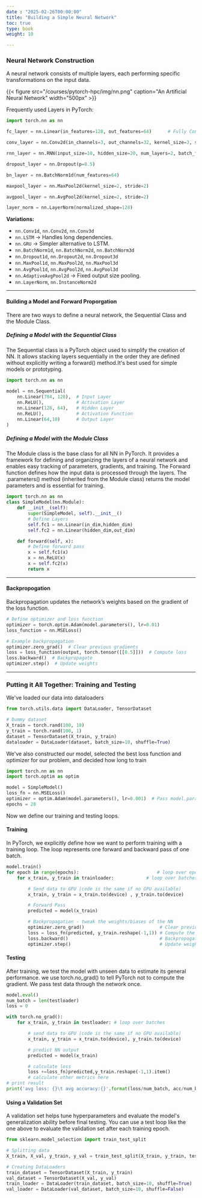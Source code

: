 ```yaml
---
date : "2025-02-26T00:00:00"
title: "Building a Simple Neural Network"
toc: true
type: book
weight: 10

---
```


### **Neural Network Construction**
A neural network consists of multiple layers, each performing specific transformations on the input data.

{{< figure src="/courses/pytorch-hpc/img/nn.png" caption="An Artificial Neural Network" width="500px" >}}

Frequently used Layers in PyTorch:
```python
import torch.nn as nn

fc_layer = nn.Linear(in_features=128, out_features=64)      # Fully Connected Layers

conv_layer = nn.Conv2d(in_channels=3, out_channels=32, kernel_size=3, stride=1, padding=1)  # Convolutional Layers

rnn_layer = nn.RNN(input_size=10, hidden_size=20, num_layers=2, batch_first=True) # Recurrent Layer

dropout_layer = nn.Dropout(p=0.5)

bn_layer = nn.BatchNorm1d(num_features=64)

maxpool_layer = nn.MaxPool2d(kernel_size=2, stride=2)

avgpool_layer = nn.AvgPool2d(kernel_size=2, stride=2)

layer_norm = nn.LayerNorm(normalized_shape=128)

```

**Variations:**
- `nn.Conv1d`, `nn.Conv2d`, `nn.Conv3d` 
- `nn.LSTM` → Handles long dependencies.
- `nn.GRU` → Simpler alternative to LSTM.
- `nn.BatchNorm1d`, `nn.BatchNorm2d`, `nn.BatchNorm3d`
- `nn.Dropout1d`, `nn.Dropout2d`, `nn.Dropout3d`
- `nn.MaxPool1d`, `nn.MaxPool2d`, `nn.MaxPool3d`
- `nn.AvgPool1d`, `nn.AvgPool2d`, `nn.AvgPool3d`
- `nn.AdaptiveAvgPool2d` → Fixed output size pooling.
- `nn.LayerNorm`, `nn.InstanceNorm2d`

---

#### Building a Model and Forward Proporgation
There are two ways to define a neural network, the Sequential Class and the Module Class. 

##### Defining a Model with the Sequential Class
The Sequential class is a PyTorch object used to simplify the creation of NN. It allows stacking layers sequentially in the order they are defined without explicitly writing a forward() method.It's best used for simple models or prototyping.
```python
import torch.nn as nn

model = nn.Sequential(
    nn.Linear(784, 128),  # Input Layer
    nn.ReLU(),            # Activation Layer
    nn.Linear(128, 64),   # Hidden Layer
    nn.ReLU(),            # Activation Function
    nn.Linear(64,10)      # Output Layer
)
```
##### Defining a Model with the Module Class
The Module class is the base class for all NN in PyTorch. It provides a framework for defining and organizing the layers of a neural network and enables easy tracking of parameters, gradients, and training. The Forward function defines how the input data is processed through the layers. The .parameters() method (inherited from the Module class) returns the model parameters and is essential for training.
```python
import torch.nn as nn
class SimpleModel(nn.Module):
    def __init__(self):
        super(SimpleModel, self).__init__()
        # Define Layers
        self.fc1 = nn.Linear(in_dim,hidden_dim)
        self.fc2 = nn.Linear(hidden_dim,out_dim)

    def forward(self, x):
        # Define forward pass
        x = self.fc1(x)
        x = nn.ReLU(x)
        x = self.fc2(x)
        return x


```      
---
#### Backpropogation
Backpropagation updates the network’s weights based on the gradient of the loss function.

```python
# Define optimizer and loss function
optimizer = torch.optim.Adam(model.parameters(), lr=0.01)
loss_function = nn.MSELoss()

# Example backpropagation
optimizer.zero_grad()  # Clear previous gradients
loss = loss_function(output, torch.tensor([[0.5]]))  # Compute loss
loss.backward()  # Backpropagate
optimizer.step()  # Update weights
```
---

### **Putting it All Together: Training and Testing**
We've loaded our data into dataloaders
```python
from torch.utils.data import DataLoader, TensorDataset

# Dummy dataset
X_train = torch.rand(100, 10)
y_train = torch.rand(100, 1)
dataset = TensorDataset(X_train, y_train)
dataloader = DataLoader(dataset, batch_size=10, shuffle=True)
```
We've also constructed our model, selected the best loss function and optimizer for our problem, and decided how long to train
```python
import torch.nn as nn
import torch.optim as optim

model = SimpleModel()
loss_fn = nn.MSELoss()
optimizer = optim.Adam(model.parameters(), lr=0.001)  # Pass model.paramters()
epochs = 20
```
Now we define our training and testing loops.

#### Training 
In PyTorch, we explicitly define how we want to perform training with a training loop. The loop represents one forward and backward pass of one batch. 
```python
model.train()
for epoch in range(epochs):                             # loop over epochs
    for x_train, y_train in trainloader:            # loop over batches

        # Send data to GPU (code is the same if no GPU available)
        x_train, y_train = x_train.to(device) , y_train.to(device)

        # Forward Pass
        predicted = model(x_train)

        # Backpropagation - tweak the weights/biases of the NN
        optimizer.zero_grad()                            # Clear previous gradients
        loss = loss_fn(predicted, y_train.reshape(-1,1)) # Compute the loss   
        loss.backward()                                  # Backpropogate
        optimizer.step()                                 # Update weights
```

#### Testing
After training, we test the model with unseen data to estimate its general performance. we use torch.no_grad() to tell PyTorch not to compute the gradient. We pass test data through the network once.
```python
model.eval()
num_batch = len(testloader)
loss = 0

with torch.no_grad():
    for x_train, y_train in testloader: # loop over batches

        # send data to GPU (code is the same if no GPU available)
        x_train, y_train = x_train.to(device), y_train.to(device)

        # predict NN output
        predicted = model(x_train)

        # calculate loss
        loss +=loss_fn)predicted,y_train.reshape(-1,1).item()
        # calculate other metrics here
# print result
print('avg loss: {}\t avg accuracy:{}'.format(loss/num_batch, acc/num_batch))
```

#### Using a Validation Set

A validation set helps tune hyperparameters and evaluate the model's generalization ability before final testing. You can use a test loop like the one above to evaluate the validation set after each training epoch.
```python
from sklearn.model_selection import train_test_split

# Splitting data
X_train, X_val, y_train, y_val = train_test_split(X_train, y_train, test_size=0.2, random_state=42)

# Creating DataLoaders
train_dataset = TensorDataset(X_train, y_train)
val_dataset = TensorDataset(X_val, y_val)
train_loader = DataLoader(train_dataset, batch_size=10, shuffle=True)
val_loader = DataLoader(val_dataset, batch_size=10, shuffle=False)
```


